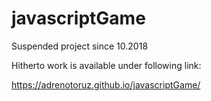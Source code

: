 # javascriptGame

Suspended project since 10.2018

Hitherto work is available under following link:

https://adrenotoruz.github.io/javascriptGame/

